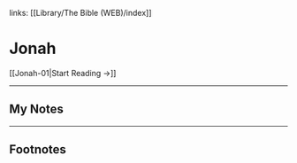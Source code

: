 links: [[Library/The Bible (WEB)/index]]
# Jonah

[[Jonah-01|Start Reading →]]

---
## My Notes

---
## Footnotes